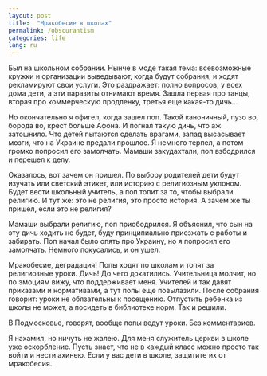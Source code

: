 ```yaml
---
layout: post
title:  "Мракобесие в школах"
permalink: /obscurantism
categories: life
lang: ru
---
```


Был на школьном собрании. Нынче в моде такая тема: всевозможные кружки и
организации выведывают, когда будут собрания, и ходят рекламируют свои
услуги. Это раздражает: полно вопросов, у всех дома дети, а эти паразиты
отнимают время. Зашла первая про танцы, вторая про коммерческую продленку,
третья еще какая-то дичь...

Но окончательно я офигел, когда зашел поп. Такой каноничный, пузо во, борода во,
крест больше Афона. И погнал такую дичь, что аж затошнило. Что детей пытаются
сделать врагами, запад высасывает мозги, что на Украине предали прошлое. Я
немного терпел, а потом громко попросил его замолчать. Мамаши закудахтали, поп
взбодрился и перешел к делу.

Оказалось, вот зачем он пришел. По выбору родителей дети будут изучать или
светский этикет, или историю с религиозным уклоном. Будет вести школьный
учитель, а поп топит за то, чтобы выбрали религию. И тут же: это не религия, это
просто история. А зачем же ты пришел, если это не религия?

Мамаши выбрали религию, поп приободрился. Я объяснил, что сын на эту дичь ходить
не будет, буду принципиально приезжать с работы и забирать. Поп начал было опять
про Украину, но я попросил его замолчать. Немного покусались, и он ушел.

Мракобесие, деградация! Попы ходят по школам и топят за религиозные уроки. Дичь!
До чего докатились. Учительница молчит, но по эмоциям вижу, что поддерживает
меня. Учителей и так давят приказами и нормативами, а тут попы еще
повылазили. После собрания говорит: уроки не обязательны к посещению. Отпустить
ребенка из школы не может, а посидеть в библиотеке норм. Так и решили.

В Подмосковье, говорят, вообще попы ведут уроки. Без комментариев.

Я нахамил, но ничуть не жалею. Для меня служитель церкви в школе уже
оскорбление. Пусть знает, что не в каждый класс можно просто так войти и нести
ахинею. Если у вас дети в школе, защитите их от мракобесия.
